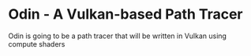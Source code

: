 # Odin - A Vulkan-based Path Tracer

Odin is going to be a path tracer that will be written in Vulkan using compute shaders
